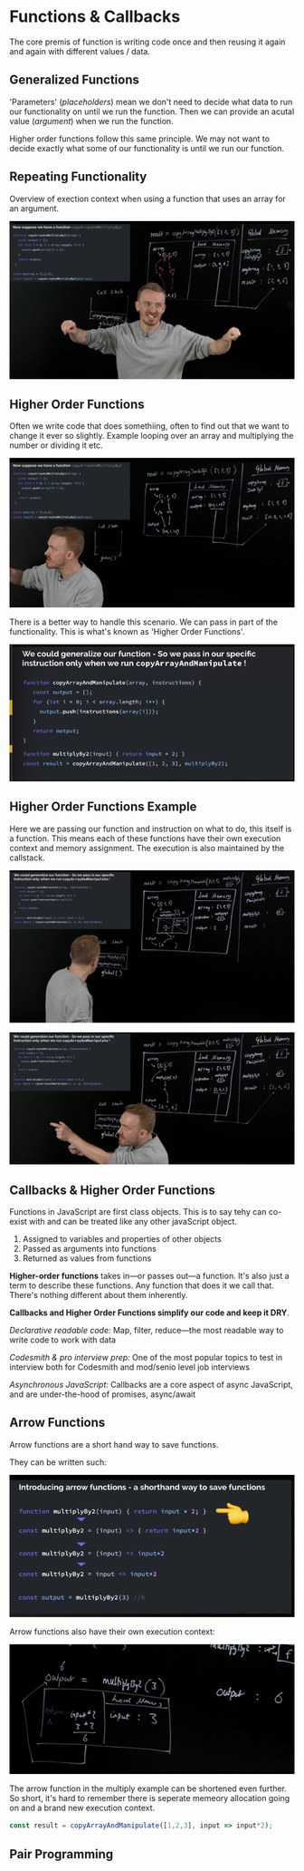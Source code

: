 # Functions & Callbacks

The core premis of function is writing code once and then reusing it again and again with different values / data.

## Generalized Functions

'Parameters' (_placeholders_) mean we don't need to decide what data to run our functionality on until we run the function. Then we can provide an acutal value (_argument_) when we run the function.

Higher order functions follow this same principle. We may not want to decide exactly what some of our functionality is until we run our function.

## Repeating Functionality

Overview of exection context when using a function that uses an array for an argument.

![repeating](/img/02-repeating.png)

## Higher Order Functions

Often we write code that does somethiing, often to find out that we want to change it ever so slightly. Example looping over an array and multiplying the number or dividing it etc.

![hof-repeating](/img/02-hof-repeating.png)

There is a better way to handle this scenario. We can pass in part of the functionality. This is what's known as 'Higher Order Functions'.

![hof-short](/img/02-hof-short.png)

## Higher Order Functions Example

Here we are passing our function and instruction on what to do, this itself is a function. This means each of these functions have their own execution context and memory assignment. The execution is also maintained by the callstack.

![hof](/img/02-hof-1.png)

![hof-2](/img/02-hof-2.png)

## Callbacks & Higher Order Functions

Functions in JavaScript are first class objects. This is to say tehy can co-exist with and can be treated like any other javaScript object.

1. Assigned to variables and properties of other objects
2. Passed as arguments into functions
3. Returned as values from functions

**Higher-order functions** takes in—or passes out—a function. It's also just a term to describe these functions. Any function that does it we call that. There's nothing different about them inherently.

**Callbacks and Higher Order Functions simplify our code and keep it DRY**.

_Declarative readable code:_ Map, filter, reduce—the most readable way to write code to work with data

_Codesmith & pro interview prep:_ One of the most popular topics to test in interview both for Codesmith and mod/senio level job interviews

_Asynchronous JavaScript:_ Callbacks are a core aspect of async JavaScript, and are under-the-hood of promises, async/await

## Arrow Functions

Arrow functions are a short hand way to save functions.

They can be written such:

![arrow](/img/02-arrow.png)

Arrow functions also have their own execution context:

![arrow-2](/img/02-arrow-execution.png)

The arrow function in the multiply example can be shortened even further. So short, it's hard to remember there is seperate memeory allocation going on and a brand new execution context.

```js
const result = copyArrayAndManipulate([1,2,3], input => input*2);
```

## Pair Programming

